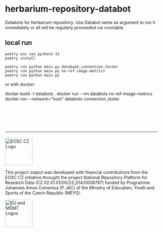 # herbarium-repository-databot
Databots for herbarium repository. Use Databot name as argument to run it immediately or all will be regularly proceeded via crontable.

## local run
```shell
poetry env use python3.13
poetry install

poetry run python main.py database_connection_tester
poetry run python main.py no-ref-image-metrics
poetry run python main.py 
```

or with docker:

docker build -t databots .
docker run --rm  databots no-ref-image-metrics
docker run --network="host" databots connection_tester

[//]: # (obligatory branding for EOSC.CZ)
<hr style="margin-top: 100px; margin-bottom: 20px">

<p style="text-align: left"> <img src="https://webcentrum.muni.cz/media/3831863/seda_eosc.png" alt="EOSC CZ Logo" height="90"> </p>
This project output was developed with financial contributions from the EOSC CZ initiative throught the project National Repository Platform for Research Data (CZ.02.01.01/00/23_014/0008787) funded by Programme Johannes Amos Comenius (P JAC) of the Ministry of Education, Youth and Sports of the Czech Republic (MEYS).

<p style="text-align: left"> <img src="https://webcentrum.muni.cz/media/3832168/seda_eu-msmt_eng.png" alt="EU and MŠMT Logos" height="90"> </p>
